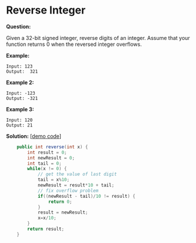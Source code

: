 # Reverse Integer

**Question:** 

Given a 32-bit signed integer, reverse digits of an integer. Assume that your function returns 0 when the reversed integer overflows.

**Example:** 

```
Input: 123
Output:  321
```

**Example 2:**

```
Input: -123
Output: -321
```

**Example 3:**

```
Input: 120
Output: 21
```

**Solution:** [[demo code](https://github.com/AlfredYan/Algorithms_Practice/blob/master/code/ReverseInteger.java)]

```java
	public int reverse(int x) {
		int result = 0;
		int newResult = 0;
		int tail = 0;
		while(x != 0) {
			// get the value of last digit
			tail = x%10;
			newResult = result*10 + tail;
			// fix overflow problem
			if((newResult - tail)/10 != result) {
				return 0;
			}
			result = newResult;
			x=x/10;
		}
		return result;
	}
```

